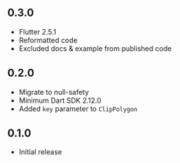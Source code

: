## 0.3.0

* Flutter 2.5.1
* Reformatted code
* Excluded docs & example from published  code

## 0.2.0

* Migrate to null-safety
* Minimum Dart SDK 2.12.0
* Added `key` parameter to `ClipPolygon`

## 0.1.0

* Initial release
